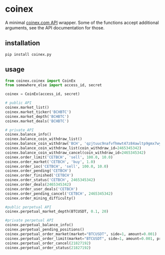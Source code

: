 # coinex

A minimal [coinex.com API](https://github.com/coinexcom/coinex_exchange_api/wiki) wrapper.  Some of the functions accept additional arguments, see the API documentation for those.

## installation

```
pip install coinex.py
```

## usage

```python
from coinex.coinex import CoinEx
from somewhere_else import access_id, secret

coinex = CoinEx(access_id, secret)

# public API
coinex.market_list()
coinex.market_ticker('BCHBTC')
coinex.market_depth('BCHBTC')
coinex.market_deals('BCHBTC')

# private API
coinex.balance_info()
coinex.balance_coin_withdraw_list()
coinex.balance_coin_withdraw('BCH', 'qzjtuuc9nafvfhmwt47z84awltp9gmx7wyma3kvy9v', 0.001)
coinex.balance_coin_withdraw_list(coin_withdraw_id=2465345342)
coinex.balance_coin_withdraw_cancel(coin_withdraw_id=2465345342)
coinex.order_limit('CETBCH', 'sell', 100.0, 10.0)
coinex.order_market('CETBCH', 'buy', 1.0)
coinex.order_ioc('CETBCH', 'sell', 100.0, 10.0)
coinex.order_pending('CETBCH')
coinex.order_finished('CETBCH')
coinex.order_status('CETBCH', 2465345342)
coinex.order_deals(2465345342)
coinex.order_user_deals('CETBCH')
coinex.order_pending_cancel('CETBCH', 2465345342)
coinex.order_mining_difficulty()

#public perpetual API
coinex.perpetual_market_depth(BTCUSDT, 0.1, 20)

#private perpetual API
coinex.perpetual_balance_info()
coinex.perpetual_pending_positions()
coinex.perpetual_order_market(market="BTCUSDT", side=1, amount=0.001)
coinex.perpetual_order_limit(market="BTCUSDT", side=1, amount=0.001, price=18000)
coinex.perpetual_order_cancel(21827192)
coinex.perpetual_order_status(21827192)
```
